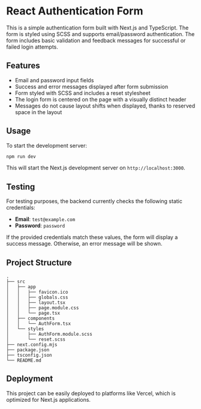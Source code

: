 # React Authentication Form

This is a simple authentication form built with Next.js and TypeScript. The form is styled using SCSS and supports email/password authentication. The form includes basic validation and feedback messages for successful or failed login attempts.

## Features

- Email and password input fields
- Success and error messages displayed after form submission
- Form styled with SCSS and includes a reset stylesheet
- The login form is centered on the page with a visually distinct header
- Messages do not cause layout shifts when displayed, thanks to reserved space in the layout

## Usage

To start the development server:

```bash
npm run dev
```

This will start the Next.js development server on `http://localhost:3000`.

## Testing

For testing purposes, the backend currently checks the following static credentials:

- **Email**: `test@example.com`
- **Password**: `password`

If the provided credentials match these values, the form will display a success message. Otherwise, an error message will be shown.

## Project Structure

```plaintext
.
├── src
│   ├── app
│   │   ├── favicon.ico
│   │   ├── globals.css
│   │   ├── layout.tsx
│   │   ├── page.module.css
│   │   └── page.tsx
│   ├── components
│   │   └── AuthForm.tsx
│   └── styles
│       ├── AuthForm.module.scss
│       └── reset.scss
├── next.config.mjs
├── package.json
├── tsconfig.json
└── README.md
```

## Deployment

This project can be easily deployed to platforms like Vercel, which is optimized for Next.js applications.